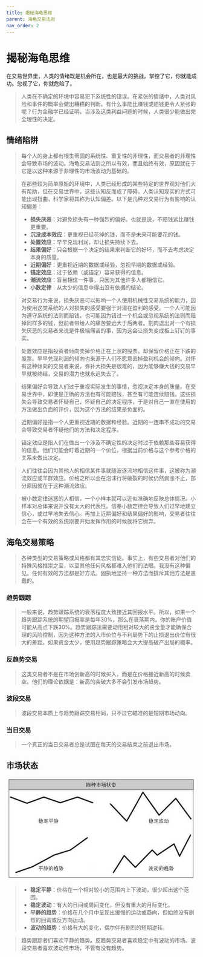 ```yaml
---
title: 揭秘海龟思维
parent: 海龟交易法则
nav_order: 2
---
```


# 揭秘海龟思维

在交易世界里，人类的情绪既是机会所在，也是最大的挑战。掌控了它，你就能成功。忽视了它，你就危险了。

> 人类在不确定的环境中容易犯下系统性的错误。在紧张的情绪中，人类对风险和事件的概率会做出糟糕的判断。有什么事能比赚钱或赔钱更令人紧张的呢？行为金融学已经证明，当涉及这类利益问题的时候，人类很少能做出完全理性的决定。

## 情绪陷阱

> 每个人的身上都有根生蒂固的系统性、重复性的非理性，而交易者的非理性会导致市场的波动。海龟交易法则之所以有效，而且始终有效，原因就在于它是以这种来源于非理性的市场波动为基础的。

> 在那些较为简单原始的环境中，人类已经形成的某些特定的世界观对他们大有帮助，但在交易世界中，这些认知反而成了障碍。人类认知现实的方式可能出现扭曲，科学家将其称为认知偏差。以下是几种对交易行为有影响的认知偏差：
> - **损失厌恶**：对避免损失有一种强烈的偏好。也就是说，不赔钱远比赚钱更重要。
> - **沉没成本效应**：更重视已经花掉的钱，而不是未来可能要花的钱。
> - **处置效应**：早早兑现利润，却让损失持续下去。
> - **结果偏好**：只会根据一个决定的结果来判断它的好坏，而不去考虑决定本身的质量。
> - **近期偏好**：更重视近期的数据或经验，忽视早期的数据或经验。
> - **锚定效应**：过于依赖（或锚定）容易获得的信息。
> - **潮流效应**：盲目相信一件事，只因为其他许多人都相信它。
> - **小数定律**：从太少的信息中得出没有依据的结论。

> 对交易行为来说，损失厌恶可以影响一个人使用机械性交易系统的能力，因为使用这类系统的人对损失的感受要强于对潜在盈利的感受。一个人可能因为遵守系统的法则而赔钱，也可能因为错过一个机会或忽视系统的法则而赔掉同样多的钱，但前者带给人的痛苦要远大于后两者。割肉退出对一个有损失厌恶的交易者来说是件极端痛苦的事，因为这会让损失变成板上钉钉的事实。

> 处置效应是指投资者倾向卖掉价格正在上涨的股票，却保留价格正在下跌的股票。早早兑现利润的倾向也来源于人们不愿意丢掉盈利机会的倾向。对怀有这种倾向的交易者来说，弥补大损失是很难的，因为能够赚大钱的交易早早就被终结，交易的潜力也就永远失去了。

> 结果偏好会导致人们过于重视实际发生的事情，忽视决定本身的质量。在交易世界中，即使是正确的方法也有可能赔钱，甚至有可能连续赔钱。这些损失会导致交易者怀疑自己，怀疑自己的决定程序，于是对自己一直在使用的方法做出负面的评价，因为这个方法的结果是负面的。

> 近期偏好是指一个人更重视近期的数据和经验。近期的一连串不成功的交易会导致交易者怀疑他们的方法和决定程序。

> 锚定效应是指人们在做出一个涉及不确定性的决定时过于依赖那些容易获得的信息。他们可能会盯着近期的一个价位，根据当前价格与这个参考价格的关系来做出决定。

> 人们往往会因为其他人的相信某件事就随波逐流地相信这件事，这被称为潮流效应或羊群效应。价格之所以会在泡沫行将破裂的时候仍然疯涨不止，部分原因就在于这种潮流效应。

> 被小数定律迷惑的人相信，一个小样本就可以近似准确地反映总体情况。小样本对总体来说并没有太大的代表性。信奉小数定律会导致人们过早地建立信心，或过早地失去信心。再加上近期偏好和结果偏好的影响，交易者往往会在一个有效的系统刚要开始发挥作用的时候就将它抛弃。

## 海龟交易策略

> 各种类型的交易策略或风格都有其忠实信徒。事实上，有些交易者对他们的特殊风格推崇之至，以至其他任何风格都难入他们的法眼。我没有这种偏见。任何有效的方法都是好方法。固执地坚持一种方法而排斥其他方法是愚蠢的。

### 趋势跟踪

> 一般来说，趋势跟踪系统的衰落程度大致接近其回报水平。所以，如果一个趋势跟踪系统的期望回报率是每年30%，那么在衰落期内，你的账户价值可能从高点下跌30%。趋势跟踪法需要动用相对较大的资金量才能确保合理的风险控制，因为这种方法的入市价位与不利局势下的止损退出价位有很大的差距。如果资金太少，使用趋势跟踪策略会大大提高破产出局的概率。

### 反趋势交易

> 这类交易者不是在市场创新高的时候买入，而是在价格接近新高的时候卖空。他们的理论依据是：新高的突破大多不会引发市场趋势。

### 波段交易

> 波段交易本质上与趋势跟踪交易相同，只不过它瞄准的是短期市场动向。

### 当日交易

> 一个真正的当日交易者总是试图在每天的交易结束之前退出市场。

## 市场状态

![四种市场状态](./assets/images/揭秘海龟思维/四种市场状态.jpeg "四种市场状态")

> - **稳定平静**：价格在一个相对较小的范围内上下波动，很少超出这个范围。
> - **稳定波动**：有大的日间或周间变化，但没有重大的月际变化。
> - **平静的趋势**：价格在几个月中呈现出缓慢的运动或趋向，但始终没有剧烈的回调或反方向运动。
> - **波动的趋势**：价格有大的变化，偶尔伴有剧烈的短期逆转。

> 趋势跟踪者们喜欢平静的趋势。反趋势交易者喜欢稳定中有波动的市场。波段交易者喜欢波动性市场，不管有没有趋势。


